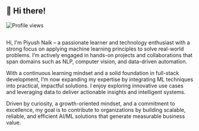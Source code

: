 ## 👋 Hi there!
![Profile views](https://visitor-badge.laobi.icu/badge?page_id=piyushknaik.piyushknaik)
## 

Hi, I'm Piyush Naik – a passionate learner and technology enthusiast with a strong focus on applying machine learning principles to solve real-world problems. I’m actively engaged in hands-on projects and collaborations that span domains such as NLP, computer vision, and data-driven automation.

With a continuous learning mindset and a solid foundation in full-stack development, I’m now expanding my expertise by integrating ML techniques into practical, impactful solutions. I enjoy exploring innovative use cases and leveraging data to deliver actionable insights and intelligent systems.

Driven by curiosity, a growth-oriented mindset, and a commitment to excellence, my goal is to contribute to organizations by building scalable, reliable, and efficient AI/ML solutions that generate measurable business value.

## 

<!-- Light Mode 
<div align="center"> 
<a href="https://github.com/piyushknaik/github-readme-stats#gh-light-mode-only">
<img height=259 src="https://github-readme-stats.vercel.app/api/top-langs/?username=piyushknaik&layout=compact&langs_count=12&hide_border=true&role=owner,collaborator&theme=default#gh-light-mode-only" alt="Piyush's Language stats" />
</a>
<a href="https://github.com/piyushknaik/github-readme-stats#gh-light-mode-only">
<img height=259 src="https://github-readme-stats.vercel.app/api?username=piyushknaik&show_icons=true&line_height=28&hide_border=true&card_width=347&include_all_commits=true&role=owner,collaborator&show=reviews,discussions_answered&rank_icon=percentile&exclude_repo=github-readme-stats&theme=light&bg_color=FFFFFF#gh-light-mode-only" alt="Piyush's Github stats" />
</a>
</div> -->

<!-- Dark Mode 
<div align="center"> 
<a href="https://github.com/piyushknaik/github-readme-stats#gh-dark-mode-only">
<img height=259 src="https://github-readme-stats.vercel.app/api/top-langs/?username=piyushknaik&layout=compact&langs_count=12&hide_border=true&role=owner,collaborator&theme=dark&bg_color=000000#gh-dark-mode-only" alt="Piyush's Language stats" />
</a>
<a href="https://github.com/piyushknaik/github-readme-stats#gh-dark-mode-only">
<img height=259 src="https://github-readme-stats.vercel.app/api?username=piyushknaik&show_icons=true&line_height=28&hide_border=true&card_width=347&include_all_commits=true&role=owner,collaborator&show=reviews,discussions_answered&rank_icon=percentile&exclude_repo=github-readme-stats&theme=dark&bg_color=000000#gh-dark-mode-only" alt="Piyush's Github stats" />
</a>
</div>  -->
